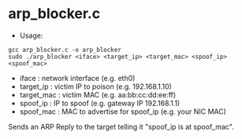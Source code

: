 # arp_blocker.c
* Usage:
```
gcc arp_blocker.c -o arp_blocker
sudo ./arp_blocker <iface> <target_ip> <target_mac> <spoof_ip> <spoof_mac>
```
 *   iface      : network interface (e.g. eth0)
 *   target_ip  : victim IP to poison (e.g. 192.168.1.10)
 *   target_mac : victim MAC (e.g. aa:bb:cc:dd:ee:ff)
 *   spoof_ip   : IP to spoof (e.g. gateway IP 192.168.1.1)
 *   spoof_mac  : MAC to advertise for spoof_ip (e.g. your NIC MAC)
   
Sends an ARP Reply to the target telling it "spoof_ip is at spoof_mac".
